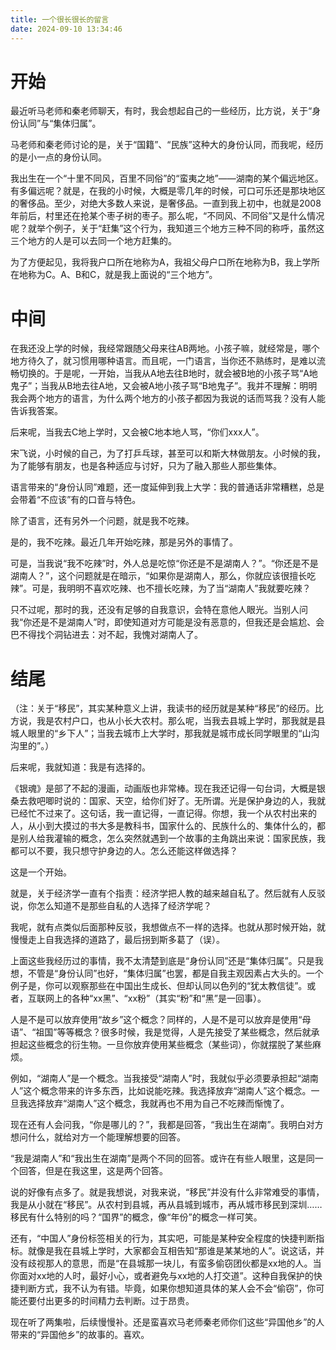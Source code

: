 ```yaml
---
title: 一个很长很长的留言
date: 2024-09-10 13:34:46
---
```


<h1>开始</h1>
<p>最近听马老师和秦老师聊天，有时，我会想起自己的一些经历，比方说，关于“身份认同”与“集体归属”。</p>
<p>马老师和秦老师讨论的是，关于“国籍”、“民族”这种大的身份认同，而我呢，经历的是小一点的身份认同。</p>
<p>我出生在一个“十里不同风，百里不同俗”的“蛮夷之地”——湖南的某个偏远地区。有多偏远呢？就是，在我的小时候，大概是零几年的时候，可口可乐还是那块地区的奢侈品。至少，对绝大多数人来说，是奢侈品。一直到我上初中，也就是2008年前后，村里还在抢某个枣子树的枣子。那么呢，“不同风、不同俗”又是什么情况呢？就举个例子，关于“赶集”这个行为，我知道三个地方三种不同的称呼，虽然这三个地方的人是可以去同一个地方赶集的。</p>
<p>为了方便起见，我将我户口所在地称为A，我祖父母户口所在地称为B，我上学所在地称为C。A、B和C，就是我上面说的“三个地方”。</p>
<h1>中间</h1>
<p>在我还没上学的时候，我经常跟随父母来往AB两地。小孩子嘛，就经常是，哪个地方待久了，就习惯用哪种语言。而且呢，一门语言，当你还不熟练时，是难以流畅切换的。于是呢，一开始，当我从A地去往B地时，就会被B地的小孩子骂“A地鬼子”；当我从B地去往A地，又会被A地小孩子骂“B地鬼子”。我并不理解：明明我会两个地方的语言，为什么两个地方的小孩子都因为我说的话而骂我？没有人能告诉我答案。</p>
<p>后来呢，当我去C地上学时，又会被C地本地人骂，“你们xxx人”。</p>
<p>宋飞说，小时候的自己，为了打乒乓球，甚至可以和斯大林做朋友。小时候的我，为了能够有朋友，也是各种适应与讨好，只为了融入那些人那些集体。</p>
<p>语言带来的“身份认同”难题，还一度延伸到我上大学：我的普通话非常糟糕，总是会带着“不应该”有的口音与特色。</p>
<p>除了语言，还有另外一个问题，就是我不吃辣。</p>
<p>是的，我不吃辣。最近几年开始吃辣，那是另外的事情了。</p>
<p>可是，当我说“我不吃辣”时，外人总是吃惊“你还是不是湖南人？”。“你还是不是湖南人？”，这个问题就是在暗示，“如果你是湖南人，那么，你就应该很擅长吃辣”。可是，我明明不喜欢吃辣、也不擅长吃辣，为了当“湖南人”我就要吃辣？</p>
<p>只不过呢，那时的我，还没有足够的自我意识，会特在意他人眼光。当别人问我“你还是不是湖南人”时，即使知道对方可能是没有恶意的，但我还是会尴尬、会巴不得找个洞钻进去：对不起，我愧对湖南人了。</p>
<h1>结尾</h1>
<p>（注：关于“移民”，其实某种意义上讲，我读书的经历就是某种“移民”的经历。比方说，我是农村户口，也从小长大农村。那么呢，当我去县城上学时，那我就是县城人眼里的“乡下人”；当我去城市上大学时，那我就是城市成长同学眼里的“山沟沟里的”。）</p>
<p>后来呢，我就知道：我是有选择的。</p>
<p>《银魂》是部了不起的漫画，动画版也非常棒。现在我还记得一句台词，大概是银桑去救吧唧时说的：国家、天空，给你们好了。无所谓。光是保护身边的人，我就已经忙不过来了。这句话，我一直记得，一直记得。你想，我一个从农村出来的人，从小到大摸过的书大多是教科书，国家什么的、民族什么的、集体什么的，都是别人给我灌输的概念，怎么突然就遇到一个故事的主角跳出来说：国家民族，我都可以不要，我只想守护身边的人。怎么还能这样做选择？</p>
<p>这是一个开始。</p>
<p>就是，关于经济学一直有个指责：经济学把人教的越来越自私了。然后就有人反驳说，你怎么知道不是那些自私的人选择了经济学呢？</p>
<p>我呢，就有点类似后面那种反驳，我想做点不一样的选择。也就从那时候开始，就慢慢走上自我选择的道路了，最后拐到斯多葛了（误）。</p>
<p>上面这些我经历过的事情，我不太清楚到底是“身份认同”还是“集体归属”。只是我想，不管是“身份认同”也好，“集体归属”也罢，都是自我主观因素占大头的。一个例子是，你可以观察那些在中国出生成长、但却认同以色列的“犹太教信徒”。或者，互联网上的各种“xx黑”、“xx粉”（其实“粉”和“黑”是一回事）。</p>
<p>人是不是可以放弃使用“故乡”这个概念？同样的，人是不是可以放弃是使用“母语”、“祖国”等等概念？很多时候，我是觉得，人是先接受了某些概念，然后就承担起这些概念的衍生物。一旦你放弃使用某些概念（某些词），你就摆脱了某些麻烦。</p>
<p>例如，“湖南人”是一个概念。当我接受“湖南人”时，我就似乎必须要承担起“湖南人”这个概念带来的许多东西，比如说能吃辣。我选择放弃“湖南人”这个概念。一旦我选择放弃“湖南人”这个概念，我就再也不用为自己不吃辣而惭愧了。</p>
<p>现在还有人会问我，“你是哪儿的？”，我都是回答，“我出生在湖南”。我明白对方想问什么，就给对方一个能理解想要的回答。</p>
<p>“我是湖南人”和“我出生在湖南”是两个不同的回答。或许在有些人眼里，这是同一个回答，但是在我这里，这是两个回答。</p>
<p>说的好像有点多了。就是我想说，对我来说，“移民”并没有什么非常难受的事情，我是从小就在“移民”。从农村到县城，再从县城到城市，再从城市移民到深圳……移民有什么特别的吗？“国界”的概念，像“年份”的概念一样可笑。</p>
<p>还有，“中国人”身份标签相关的行为，其实吧，可能是某种安全程度的快捷判断指标。就像是我在县城上学时，大家都会互相告知“那谁是某某地的人”。说这话，并没有歧视那人的意思，而是“在县城那一块儿，有蛮多偷窃团伙都是xx地的人。当你面对xx地的人时，最好小心，或者避免与xx地的人打交道”。这种自我保护的快捷判断方式，我不认为有错。毕竟，如果你想知道具体的某人会不会“偷窃”，你可能还要付出更多的时间精力去判断。过于昂贵。</p>
<p>现在听了两集啦，后续慢慢补。还是蛮喜欢马老师秦老师你们这些“异国他乡”的人带来的“异国他乡”的故事的。喜欢。</p>